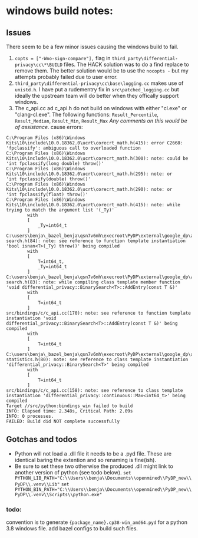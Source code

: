 
# windows build notes:
## Issues
There seem to be a few minor issues causing the windows build to fail. 
1. `copts = ["-Wno-sign-compare"],` flag in `third_party\differential-privacy\cc\*\BUILD` files. 
The HACK solution was to do a find replace to remove them. The better solution would be to use the `nocopts -` but my attempts probably failed due to user error.
2. `third_party\differential-privacy\cc\base\logging.cc` makes use of `unistd.h`. I have put a rudementry fix in `src\patched_logging.cc` but ideally the upstream team will do better when they offically support windows.
3. The c_api.cc ad c_api.h do not build on windows with either "cl.exe" or "clang-cl.exe". The following functions: `Result_Percentile`, `Result_Median`, `Result_Min`, `Result_Max`
*Any comments on this would be of assistance.*
cause errors:

```
C:\Program Files (x86)\Windows Kits\10\include\10.0.18362.0\ucrt\corecrt_math.h(415): error C2668: 'fpclassify': ambiguous call to overloaded function   
C:\Program Files (x86)\Windows Kits\10\include\10.0.18362.0\ucrt\corecrt_math.h(300): note: could be 'int fpclassify(long double) throw()'
C:\Program Files (x86)\Windows Kits\10\include\10.0.18362.0\ucrt\corecrt_math.h(295): note: or       'int fpclassify(double) throw()'
C:\Program Files (x86)\Windows Kits\10\include\10.0.18362.0\ucrt\corecrt_math.h(290): note: or       'int fpclassify(float) throw()'
C:\Program Files (x86)\Windows Kits\10\include\10.0.18362.0\ucrt\corecrt_math.h(415): note: while trying to match the argument list '(_Ty)'
        with
        [
            _Ty=int64_t
        ]
C:\users\benja\_bazel_benja\qsn7v6mh\execroot\PyDP\external\google_dp\algorithms/binary-search.h(84): note: see reference to function template instantiation 'bool isnan<T>(_Ty) throw()' being compiled
        with
        [
            T=int64_t,
            _Ty=int64_t
        ]
C:\users\benja\_bazel_benja\qsn7v6mh\execroot\PyDP\external\google_dp\algorithms/binary-search.h(83): note: while compiling class template member function 'void differential_privacy::BinarySearch<T>::AddEntry(const T &)'
        with
        [
            T=int64_t
        ]
src/bindings/c/c_api.cc(170): note: see reference to function template instantiation 'void differential_privacy::BinarySearch<T>::AddEntry(const T &)' being compiled
        with
        [
            T=int64_t
        ]
C:\users\benja\_bazel_benja\qsn7v6mh\execroot\PyDP\external\google_dp\algorithms/order-statistics.h(80): note: see reference to class template instantiation 'differential_privacy::BinarySearch<T>' being compiled
        with
        [
            T=int64_t
        ]
src/bindings/c/c_api.cc(158): note: see reference to class template instantiation 'differential_privacy::continuous::Max<int64_t>' being compiled        
Target //src/python:bindings_win failed to build
INFO: Elapsed time: 2.348s, Critical Path: 2.09s
INFO: 0 processes.
FAILED: Build did NOT complete successfully

```


## Gotchas and todos
- Python will not load a .dll file it needs to be a .pyd file. These are identical baring the extention and so renaming is fine(ish).
- Be sure to set these two otherwise the produced .dll might link to another version of python (see todo below).
`set PYTHON_LIB_PATH="C:\\Users\\benja\\Documents\\openmined\\PyDP_new\\PyDP\\.venv\\Lib"`
`set PYTHON_BIN_PATH="C:\\Users\\benja\\Documents\\openmined\\PyDP_new\\PyDP\\.venv\\Scripts\\python.exe"`

### todo:
convention is to generate `{package_name}.cp38-win_amd64.pyd` for a python 3.8 windows file. add bazel configs to build such files.
